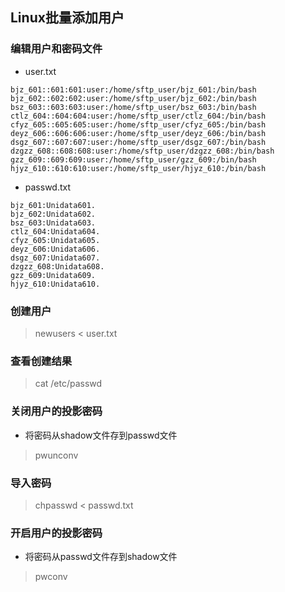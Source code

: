 ## **Linux批量添加用户**

### 编辑用户和密码文件

- user.txt

```
bjz_601::601:601:user:/home/sftp_user/bjz_601:/bin/bash
bjz_602::602:602:user:/home/sftp_user/bjz_602:/bin/bash
bsz_603::603:603:user:/home/sftp_user/bsz_603:/bin/bash
ctlz_604::604:604:user:/home/sftp_user/ctlz_604:/bin/bash
cfyz_605::605:605:user:/home/sftp_user/cfyz_605:/bin/bash
deyz_606::606:606:user:/home/sftp_user/deyz_606:/bin/bash
dsgz_607::607:607:user:/home/sftp_user/dsgz_607:/bin/bash
dzgzz_608::608:608:user:/home/sftp_user/dzgzz_608:/bin/bash
gzz_609::609:609:user:/home/sftp_user/gzz_609:/bin/bash
hjyz_610::610:610:user:/home/sftp_user/hjyz_610:/bin/bash
```

- passwd.txt

```
bjz_601:Unidata601.
bjz_602:Unidata602.
bsz_603:Unidata603.
ctlz_604:Unidata604.
cfyz_605:Unidata605.
deyz_606:Unidata606.
dsgz_607:Unidata607.
dzgzz_608:Unidata608.
gzz_609:Unidata609.
hjyz_610:Unidata610.
```

### 创建用户

> newusers < user.txt

### 查看创建结果

> cat /etc/passwd

### 关闭用户的投影密码

- 将密码从shadow文件存到passwd文件

> pwunconv

### 导入密码

> chpasswd < passwd.txt

### 开启用户的投影密码

- 将密码从passwd文件存到shadow文件

> pwconv